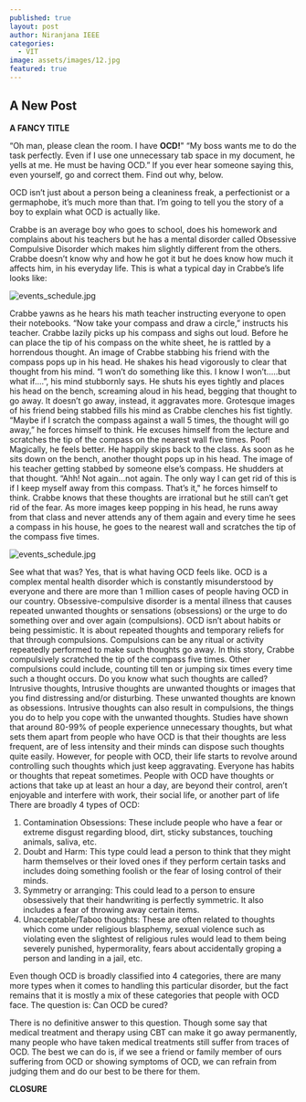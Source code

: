 ```yaml
---
published: true
layout: post
author: Niranjana IEEE
categories:
  - VIT
image: assets/images/12.jpg
featured: true
---
```

## A New Post
									
**A FANCY TITLE**

“Oh man, please clean the room. I have **OCD!**"
“My boss wants me to do the task perfectly. Even if I use one unnecessary tab space in my document, he yells at me. He must be having OCD.”
If you ever hear someone saying this, even yourself, go and correct them. Find out why, below. 

OCD isn’t just about a person being a cleaniness freak, a perfectionist or a germaphobe, it’s much more than that. I’m going to tell you the story of a boy to explain what OCD is actually like.

Crabbe is an average boy who goes to school, does his homework and complains about his teachers but he has a mental disorder called Obsessive Compulsive Disorder which makes him slightly different from the others. Crabbe doesn’t know why and how he got it but he does know how much it affects him, in his everyday life. This is what a typical day in Crabbe’s life looks like:

![events_schedule.jpg]({{site.baseurl}}/assets/images/4.jpg)

Crabbe yawns as he hears his math teacher instructing everyone to open their notebooks. 
“Now take your compass and draw a circle,” instructs his teacher.
Crabbe lazily picks up his compass and sighs out loud. Before he can place the tip of his compass on the white sheet, he is rattled by a horrendous thought. An image of Crabbe stabbing his friend with the compass pops up in his head. He shakes his head vigorously to clear that thought from his mind.
“I won’t do something like this. I know I won’t…..but what if….”, his mind stubbornly says.
He shuts his eyes tightly and places his head on the bench, screaming aloud in his head, begging that thought to go away. It doesn’t go away, instead, it aggravates more. Grotesque images of his friend being stabbed fills his mind as Crabbe clenches his fist tightly. 
“Maybe if I scratch the compass against a wall 5 times, the thought will go away,” he forces himself to think. He excuses himself from the lecture and scratches the tip of the compass on the nearest wall five times. Poof! Magically, he feels better. He happily skips back to the class. As soon as he sits down on the bench, another thought pops up in his head. The image of his teacher getting stabbed by someone else’s compass. He shudders at that thought.
“Ahh! Not again…not again. The only way I can get rid of this is if I keep myself away from this compass. That’s it," he forces himself to think. Crabbe knows that these thoughts are irrational but he still can’t get rid of the fear. As more images keep popping in his head, he runs away from that class and never attends any of them again and every time he sees a compass in his house, he goes to the nearest wall and scratches the tip of the compass five times.

![events_schedule.jpg]({{site.baseurl}}/assets/images/14.jpg)

See what that was? Yes, that is what having OCD feels like. OCD is a complex mental health disorder which is constantly misunderstood by everyone and there are more than 1 million cases of people having OCD in our country. 
Obsessive-compulsive disorder is a mental illness that causes repeated unwanted thoughts or sensations (obsessions) or the urge to do something over and over again (compulsions). 
OCD isn’t about habits or being pessimistic. It is about repeated thoughts and temporary reliefs for that through compulsions. Compulsions can be any ritual or activity repeatedly performed to make such thoughts go away. In this story, Crabbe compulsively scratched the tip of the compass five times. Other compulsions could include, counting till ten or jumping six times every time such a thought occurs.
Do you know what such thoughts are called? Intrusive thoughts, Intrusive thoughts are unwanted thoughts or images that you find distressing and/or disturbing.  These unwanted thoughts are known as obsessions. Intrusive thoughts can also result in compulsions, the things you do to help you cope with the unwanted thoughts. 
Studies have shown that around 80-99% of people experience unnecessary thoughts, but what sets them apart from people who have OCD is that their thoughts are less frequent, are of less intensity and their minds can dispose such thoughts quite easily. However, for people with OCD, their life starts to revolve around controlling such thoughts which just keep aggravating.
 Everyone has habits or thoughts that repeat sometimes. People with OCD have thoughts or actions that take up at least an hour a day, are beyond their control, aren’t enjoyable and interfere with work, their social life, or another part of life
There are broadly 4 types of OCD: 
1. Contamination Obsessions: These include people who have a fear or extreme disgust regarding blood, dirt, sticky substances, touching animals, saliva, etc.  
2. Doubt and Harm: This type could lead a person to think that they might harm themselves or their loved ones if they perform certain tasks and includes doing something foolish or the fear of losing control of their minds.
3. Symmetry or arranging: This could lead to a person to ensure obsessively that their handwriting is perfectly symmetric. It also includes a fear of throwing away certain items.
4. Unacceptable/Taboo thoughts: These are often related to thoughts which come under religious blasphemy, sexual violence such as violating even the slightest of religious rules would lead to them being severely punished, hypermorality, fears about accidentally groping a person and landing in a jail, etc.

Even though OCD is broadly classified into 4 categories, there are many more types when it comes to handling this particular disorder, but the fact remains that it is mostly a mix of these categories that people with OCD face.
The question is: Can OCD be cured? 

There is no definitive answer to this question. Though some say that medical treatment and therapy using CBT can make it go away permanently, many people who have taken medical treatments still suffer from traces of OCD. The best we can do is, if we see a friend or family member of ours suffering from OCD or showing symptoms of OCD, we can refrain from judging them and do our best to be there for them.


**CLOSURE**
